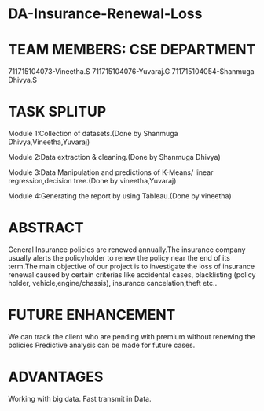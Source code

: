 # DA-Insurance-Renewal-Loss

# TEAM MEMBERS: CSE DEPARTMENT

711715104073-Vineetha.S
711715104076-Yuvaraj.G
711715104054-Shanmuga Dhivya.S

# TASK SPLITUP 

Module 1:Collection of datasets.(Done by Shanmuga Dhivya,Vineetha,Yuvaraj)

Module 2:Data extraction & cleaning.(Done by Shanmuga Dhivya)

Module 3:Data Manipulation and predictions of K-Means/ linear regression,decision tree.(Done by vineetha,Yuvaraj)

Module 4:Generating the report by using Tableau.(Done by vineetha)

# ABSTRACT

General Insurance policies are renewed annually.The insurance company usually alerts the policyholder to renew the policy near the end of its term.The main objective of our  project is to investigate the loss of insurance renewal caused by certain criterias like accidental cases, blacklisting (policy holder, vehicle,engine/chassis), insurance cancelation,theft etc..

# FUTURE ENHANCEMENT

We can track the client who are pending with premium without renewing the policies
Predictive analysis can be made for future cases.

# ADVANTAGES

Working with big data.
Fast transmit in Data.





